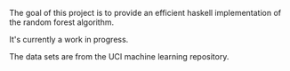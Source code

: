 The goal of this project is to provide an efficient haskell implementation of the random forest algorithm.

It's currently a work in progress.

The data sets are from the UCI machine learning repository.
